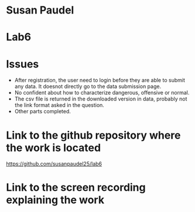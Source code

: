 # Susan Paudel
# Lab6

# Issues
- After registration, the user need to login before they are able to submit any data. It doesnot directly go to the data submission page.
- No confident about how to characterize dangerous, offensive or normal.
- The csv file is returned in the downloaded version in data, probably not the link format asked in the question.
- Other parts completed.

# Link to the github repository where the work is located 
 https://github.com/susanpaudel25/lab6
 
# Link to the screen recording explaining the work

